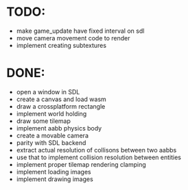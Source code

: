 # TODO:

- make game_update have fixed interval on sdl
- move camera movement code to render
- implement creating subtextures

# DONE:

- open a window in SDL
- create a canvas and load wasm
- draw a crossplatform rectangle
- implement world holding
- draw some tilemap
- implement aabb physics body
- create a movable camera
- parity with SDL backend
- extract actual resolution of collisons between two aabbs
- use that to implement collision resolution between entities
- implement proper tilemap rendering clamping
- implement loading images
- implement drawing images
